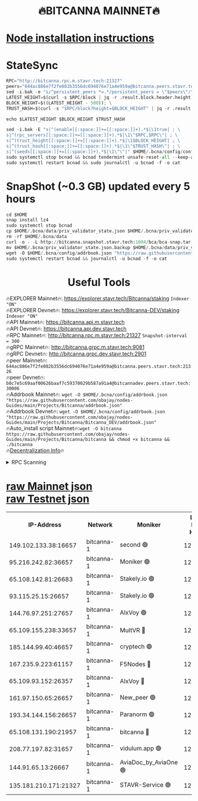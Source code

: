<h1 align="center"> 🔥BITCANNA MAINNET🔥</h1>


[Node installation instructions](https://github.com/obajay/nodes-Guides/tree/main/Projects/Bitcanna)
=

# StateSync
```python
RPC="http://bitcanna.rpc.m.stavr.tech:21327"
peers="644ac886e7f2fe082b3556dc694076e71a4e959a@bitcanna.peers.stavr.tech:21326"
sed -i.bak -e "s/^persistent_peers *=.*/persistent_peers = \"$peers\"/" $HOME/.bcna/config/config.toml
LATEST_HEIGHT=$(curl -s $RPC/block | jq -r .result.block.header.height); \
BLOCK_HEIGHT=$((LATEST_HEIGHT - 500)); \
TRUST_HASH=$(curl -s "$RPC/block?height=$BLOCK_HEIGHT" | jq -r .result.block_id.hash)

echo $LATEST_HEIGHT $BLOCK_HEIGHT $TRUST_HASH

sed -i.bak -E "s|^(enable[[:space:]]+=[[:space:]]+).*$|\1true| ; \
s|^(rpc_servers[[:space:]]+=[[:space:]]+).*$|\1\"$RPC,$RPC\"| ; \
s|^(trust_height[[:space:]]+=[[:space:]]+).*$|\1$BLOCK_HEIGHT| ; \
s|^(trust_hash[[:space:]]+=[[:space:]]+).*$|\1\"$TRUST_HASH\"| ; \
s|^(seeds[[:space:]]+=[[:space:]]+).*$|\1\"\"|" $HOME/.bcna/config/config.toml
sudo systemctl stop bcnad && bcnad tendermint unsafe-reset-all --keep-addr-book
sudo systemctl restart bcnad && sudo journalctl -u bcnad -f -o cat
```
# SnapShot (~0.3 GB) updated every 5 hours
```python
cd $HOME
snap install lz4
sudo systemctl stop bcnad
cp $HOME/.bcna/data/priv_validator_state.json $HOME/.bcna/priv_validator_state.json.backup
rm -rf $HOME/.bcna/data
curl -o - -L http://bitcanna.snapshot.stavr.tech:1004/bca/bca-snap.tar.lz4 | lz4 -c -d - | tar -x -C $HOME/.bcna --strip-components 2
mv $HOME/.bcna/priv_validator_state.json.backup $HOME/.bcna/data/priv_validator_state.json
wget -O $HOME/.bcna/config/addrbook.json "https://raw.githubusercontent.com/obajay/nodes-Guides/main/Projects/Bitcanna/addrbook.json"
sudo systemctl restart bcnad && journalctl -u bcnad -f -o cat
```

 <h1 align="center"> Useful Tools</h1>

🔥EXPLORER Mainnet🔥:    https://explorer.stavr.tech/Bitcanna/staking          `Indexer "ON"` \
🔥EXPLORER Devnet🔥:     https://explorer.stavr.tech/Bitcanna-DEV/staking     `Indexer "ON"` \
🔥API Mainnet🔥:         https://bitcanna.api.m.stavr.tech \
🔥API Devnet🔥:          https://bitcanna.api.dev.stavr.tech \
🔥RPC Mainnet🔥:         http://bitcanna.rpc.m.stavr.tech:21327         `Snapshot-interval = 300` \
🔥gRPC Mainnet🔥:        http://bitcanna.grpc.m.stavr.tech:9081 \
🔥gRPC Devnet🔥:         http://bitcanna.grpc.dev.stavr.tech:2901 \
🔥peer Mainnet🔥:        `644ac886e7f2fe082b3556dc694076e71a4e959a@bitcanna.peers.stavr.tech:21326` \
🔥peer Devnet🔥:         `b0c7e5c69aaf00626baaf7c59370029b587a91a4@bitcannadev.peers.stavr.tech:30006` \
🔥Addrbook Mainnet🔥:    ```wget -O $HOME/.bcna/config/addrbook.json "https://raw.githubusercontent.com/obajay/nodes-Guides/main/Projects/Bitcanna/addrbook.json"``` \
🔥Addrbook Devnet🔥:    ```wget -O $HOME/.bcna/config/addrbook.json "https://raw.githubusercontent.com/obajay/nodes-Guides/main/Projects/Bitcanna/Bitcanna_DEV/addrbook.json"``` \
🔥Auto_install script Mainnet🔥:```wget -O bitcanna https://raw.githubusercontent.com/obajay/nodes-Guides/main/Projects/Bitcanna/bitcanna && chmod +x bitcanna && ./bitcanna``` \
🔥[Decentralization Info](https://github.com/obajay/StateSync-snapshots/tree/main/Projects/Bitcanna/Decentralization)🔥


<details>
<summary>RPC Scanning</summary>

<h2 align="center"> We scan nodes in real time every 4 hours. And we provide the final result of RPC endpoints.
We cannot influence the operation of these nodes in any way. </h2>


```python
If Voting Power is higher than 0 --> then the Node is a validator of the network and may be subject to attack and be a potential threat to the chain.
```
```python
We marked such validators with a red symbol
```

</details>

[raw Mainnet json](https://rpc-check.bcam.stavr.tech/bcam/rpc-bcam-result.json) \
[raw Testnet json](https://github.com/obajay/StateSync-snapshots/tree/main/Projects/Bitcanna/Rpc-Check-Testnet)
=



<table><tr><th>IP-Address</th><th>Network</th><th>Moniker</th><th>Latest Block Height</th><th>Earliest Block Height</th><th>Catching Up</th><th>Tx Index</th><th>Voting Power</th><th>Scan Time</th></tr><tr><td>149.102.133.38:16657</td><td>bitcanna-1</td><td>second 🟢</td><td>12398955</td><td>1</td><td>False</td><td>on</td><td>0</td><td>2024-02-02T05:05:35.164740697UTC</td></tr><tr><td>95.216.242.82:36657</td><td>bitcanna-1</td><td>Moniker 🟢</td><td>12398945</td><td>5776907</td><td>False</td><td>on</td><td>0</td><td>2024-02-02T05:04:36.377513750UTC</td></tr><tr><td>65.108.142.81:26683</td><td>bitcanna-1</td><td>Stakely.io 🟢</td><td>12398949</td><td>6152001</td><td>False</td><td>on</td><td>0</td><td>2024-02-02T05:05:00.467186313UTC</td></tr><tr><td>93.115.25.15:26657</td><td>bitcanna-1</td><td>Stakely.io 🟢</td><td>12398948</td><td>6520001</td><td>False</td><td>on</td><td>0</td><td>2024-02-02T05:04:53.941799103UTC</td></tr><tr><td>144.76.97.251:27657</td><td>bitcanna-1</td><td>AlxVoy 🟢</td><td>12398953</td><td>8805201</td><td>False</td><td>on</td><td>0</td><td>2024-02-02T05:05:24.501581467UTC</td></tr><tr><td>65.109.155.238:33657</td><td>bitcanna-1</td><td>MultVR 🔴</td><td>12398950</td><td>9933415</td><td>False</td><td>on</td><td>352210</td><td>2024-02-02T05:05:06.179290444UTC</td></tr><tr><td>185.144.99.40:46657</td><td>bitcanna-1</td><td>cryptech 🟢</td><td>12398944</td><td>11528001</td><td>False</td><td>on</td><td>0</td><td>2024-02-02T05:04:31.887374448UTC</td></tr><tr><td>167.235.9.223:61157</td><td>bitcanna-1</td><td>F5Nodes 🔴</td><td>12398950</td><td>12084001</td><td>False</td><td>on</td><td>570</td><td>2024-02-02T05:05:08.609674012UTC</td></tr><tr><td>65.109.93.152:26357</td><td>bitcanna-1</td><td>AlxVoy 🔴</td><td>12398955</td><td>12109301</td><td>False</td><td>on</td><td>1391765</td><td>2024-02-02T05:05:35.732664932UTC</td></tr><tr><td>161.97.150.65:26657</td><td>bitcanna-1</td><td>New_peer 🟢</td><td>12398949</td><td>12254001</td><td>False</td><td>on</td><td>0</td><td>2024-02-02T05:05:00.876916322UTC</td></tr><tr><td>193.34.144.156:26657</td><td>bitcanna-1</td><td>Paranorm 🟢</td><td>12398951</td><td>12271301</td><td>False</td><td>on</td><td>0</td><td>2024-02-02T05:05:15.352716183UTC</td></tr><tr><td>65.108.131.190:21957</td><td>bitcanna-1</td><td>bitcanna 🔴</td><td>12398951</td><td>12298951</td><td>False</td><td>on</td><td>409410</td><td>2024-02-02T05:05:15.103184535UTC</td></tr><tr><td>208.77.197.82:31657</td><td>bitcanna-1</td><td>vidulum.app 🟢</td><td>12398949</td><td>12386934</td><td>False</td><td>on</td><td>0</td><td>2024-02-02T05:05:03.742679615UTC</td></tr><tr><td>144.91.65.13:26667</td><td>bitcanna-1</td><td>AviaDoc_by_AviaOne 🟢</td><td>12398952</td><td>12395201</td><td>False</td><td>on</td><td>0</td><td>2024-02-02T05:05:21.862840218UTC</td></tr><tr><td>135.181.210.171:21327</td><td>bitcanna-1</td><td>STAVR-Service 🟢</td><td>12398953</td><td>12396001</td><td>False</td><td>on</td><td>0</td><td>2024-02-02T05:05:24.263153194UTC</td></tr></table>
